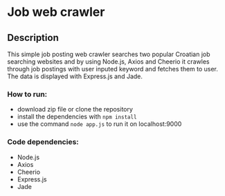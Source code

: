 # Job web crawler

## Description

This simple job posting web crawler searches two popular Croatian job searching websites and by using Node.js, Axios and Cheerio it crawles through job postings with user inputed keyword and fetches them to user. The data is displayed with Express.js and Jade.

### How to run:

* download zip file or clone the repository
* install the dependencies with `npm install`
* use the command `node app.js` to run it on localhost:9000

### Code dependencies:
* Node.js
* Axios
* Cheerio
* Express.js
* Jade 